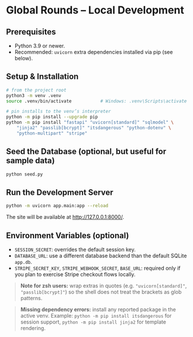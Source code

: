 # Global Rounds – Local Development

## Prerequisites
- Python 3.9 or newer.
- Recommended: `uvicorn` extra dependencies installed via pip (see below).

## Setup & Installation
```bash
# from the project root
python3 -m venv .venv
source .venv/bin/activate           # Windows: .venv\Scripts\activate

# pin installs to the venv’s interpreter
python -m pip install --upgrade pip
python -m pip install "fastapi" "uvicorn[standard]" "sqlmodel" \
    "jinja2" "passlib[bcrypt]" "itsdangerous" "python-dotenv" \
    "python-multipart" "stripe"
```

## Seed the Database (optional, but useful for sample data)
```bash
python seed.py
```

## Run the Development Server
```bash
python -m uvicorn app.main:app --reload
```

The site will be available at http://127.0.0.1:8000/.

## Environment Variables (optional)
- `SESSION_SECRET`: overrides the default session key.
- `DATABASE_URL`: use a different database backend than the default SQLite `app.db`.
- `STRIPE_SECRET_KEY`, `STRIPE_WEBHOOK_SECRET`, `BASE_URL`: required only if you plan to exercise Stripe checkout flows locally.

> **Note for zsh users:** wrap extras in quotes (e.g. `"uvicorn[standard]"`, `"passlib[bcrypt]"`) so the shell does not treat the brackets as glob patterns.

> **Missing dependency errors:** install any reported package in the active venv. Example: `python -m pip install itsdangerous` for session support, `python -m pip install jinja2` for template rendering.

